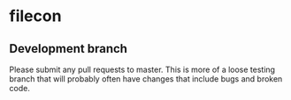 # filecon
## Development branch

Please submit any pull requests to master. This is more of a loose testing branch that will probably often have changes that include bugs and broken code.
